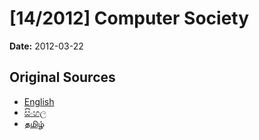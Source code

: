 # [14/2012] Computer Society

**Date:** 2012-03-22

## Original Sources

- [English](https://documents.gov.lk/view/bills/2012/3/14-2012_E.pdf)
- [සිංහල](https://documents.gov.lk/view/bills/2012/3/14-2012_S.pdf)
- [தமிழ்](https://documents.gov.lk/view/bills/2012/3/14-2012_T.pdf)
